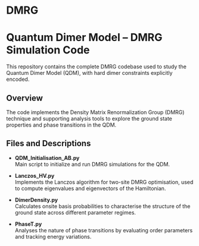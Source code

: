 # DMRG

# Quantum Dimer Model – DMRG Simulation Code

This repository contains the complete DMRG codebase used to study the Quantum Dimer Model (QDM), with hard dimer constraints explicitly encoded.

## Overview

The code implements the Density Matrix Renormalization Group (DMRG) technique and supporting analysis tools to explore the ground state properties and phase transitions in the QDM.

## Files and Descriptions

- **QDM_Initialisation_AB.py**  
  Main script to initialize and run DMRG simulations for the QDM.

- **Lanczos_HV.py**  
  Implements the Lanczos algorithm for two-site DMRG optimisation, used to compute eigenvalues and eigenvectors of the Hamiltonian.

- **DimerDensity.py**  
  Calculates onsite basis probabilities to characterise the structure of the ground state across different parameter regimes.

- **PhaseT.py**  
  Analyses the nature of phase transitions by evaluating order parameters and tracking energy variations.
